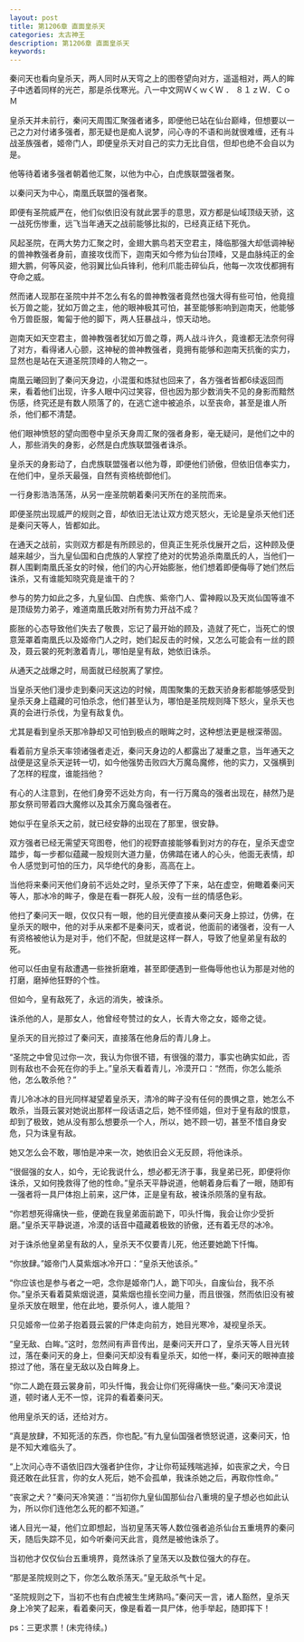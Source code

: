 ```yaml
---
layout: post
title: 第1206章 直面皇杀天
categories: 太古神王
description: 第1206章 直面皇杀天
keywords:
---
```


秦问天也看向皇杀天，两人同时从天穹之上的图卷望向对方，遥遥相对，两人的眸子中透着同样的光芒，那是杀伐寒光。八一中文网ＷくｗくＷ ． ８１ｚＷ．ＣｏＭ

皇杀天并未前行，秦问天周围汇聚强者诸多，即便他已站在仙台巅峰，但想要以一己之力对付诸多强者，那无疑也是痴人说梦，问心寺的不语和尚就很难缠，还有斗战圣族强者，姬帝门人，即便皇杀天对自己的实力无比自信，但却也绝不会自以为是。

他等待着诸多强者朝着他汇聚，以他为中心，白虎族联盟强者聚。

以秦问天为中心，南凰氏联盟的强者聚。

即便有圣院威严在，他们似依旧没有就此罢手的意思，双方都是仙域顶级天骄，这一战死伤惨重，远飞当年通天之战前能够比拟的，已经真正结下死仇。

风起圣院，在两大势力汇聚之时，金翅大鹏鸟若天空君主，降临那强大却低调神秘的兽神教强者身前，直接攻伐而下，迦南天如今修为仙台顶峰，又是血脉纯正的金翅大鹏，何等风姿，他羽翼比仙兵锋利，他利爪能击碎仙兵，他每一次攻伐都拥有夺命之威。

然而诸人现那在圣院中并不怎么有名的兽神教强者竟然也强大得有些可怕，他竟擅长万兽之能，犹如万兽之主，他的眼神极其可怕，甚至能够影响到迦南天，他能够令万兽臣服，匍匐于他的脚下，两人狂暴战斗，惊天动地。

迦南天如天空君主，兽神教强者犹如万兽之尊，两人战斗许久，竟谁都无法奈何得了对方，看得诸人心颤，这神秘的兽神教强者，竟拥有能够和迦南天抗衡的实力，显然也是站在天道圣院顶峰的人物之一。

南凰云曦回到了秦问天身边，小混蛋和炼狱也回来了，各方强者皆都6续返回而来，看着他们出现，许多人眼中闪过笑容，但也因为那少数消失不见的身影而黯然伤感，终究还是有数人陨落了的，在逃亡途中被追杀，以至丧命，甚至是谁人所杀，他们都不清楚。

他们眼神愤怒的望向图卷中皇杀天身周汇聚的强者身影，毫无疑问，是他们之中的人，那些消失的身影，必然是白虎族联盟强者诛杀。

皇杀天的身影动了，白虎族联盟强者以他为尊，即便他们骄傲，但依旧信奉实力，在他们中，皇杀天最强，自然有资格统御他们。

一行身影浩浩荡荡，从另一座圣院朝着秦问天所在的圣院而来。

即便圣院出现威严的规则之音，却依旧无法让双方熄灭怒火，无论是皇杀天他们还是秦问天等人，皆都如此。

在通天之战前，实则双方都是有所顾忌的，但真正生死杀伐展开之后，这种顾及便越来越少，当九皇仙国和白虎族的人掌控了绝对的优势追杀南凰氏的人，当他们一群人围剿南凰氏圣女的时候，他们的内心开始膨胀，他们想着即便侮辱了她们然后诛杀，又有谁能知晓究竟是谁干的？

参与的势力如此之多，九皇仙国、白虎族、紫帝门人、雷神殿以及天岚仙国等谁不是顶级势力弟子，难道南凰氏敢对所有势力开战不成？

膨胀的心态导致他们失去了敬畏，忘记了最开始的顾及，造就了死亡，当死亡的恨意笼罩着南凰氏以及姬帝门人之时，她们起反击的时候，又怎么可能会有一丝的顾及，聂云裳的死刺激着青儿，哪怕是皇有敌，她依旧诛杀。

从通天之战爆之时，局面就已经脱离了掌控。

当皇杀天他们漫步走到秦问天这边的时候，周围聚集的无数天骄身影都能够感受到皇杀天身上蕴藏的可怕杀念，他们甚至认为，哪怕是圣院规则降下怒火，皇杀天也真的会进行杀伐，为皇有敌复仇。

尤其是看到皇杀天那冷静却又可怕到极点的眼眸之时，这种想法更是根深蒂固。

看着前方皇杀天率领诸强者走近，秦问天身边的人都露出了凝重之意，当年通天之战便是这皇杀天逆转一切，如今他强势击败四大万魔岛魔修，他的实力，又强横到了怎样的程度，谁能挡他？

有心的人注意到，在他们身旁不远处方向，有一行万魔岛的强者出现在，赫然乃是那女祭司带着四大魔修以及其余万魔岛强者在。

她似乎在皇杀天之前，就已经安静的出现在了那里，很安静。

双方强者已经无需望天穹图卷，他们的视野直接能够看到对方的存在，皇杀天虚空踏步，每一步都似蕴藏一股规则大道力量，仿佛踏在诸人的心头，他面无表情，却令人感觉到可怕的压力，风华绝代的身影，高高在上。

当他将来秦问天他们身前不远处之时，皇杀天停了下来，站在虚空，俯瞰着秦问天等人，那冰冷的眸子，像是在看一群死人般，没有一丝的情感色彩。

他扫了秦问天一眼，仅仅只有一眼，他的目光便直接从秦问天身上掠过，仿佛，在皇杀天的眼中，他的对手从来都不是秦问天，或者说，他面前的诸强者，没有一人有资格被他认为是对手，他们不配，但就是这样一群人，导致了他皇弟皇有敌的死。

他可以任由皇有敌遭遇一些挫折磨难，甚至即便遇到一些侮辱他也认为那是对他的打磨，磨掉他狂野的个性。

但如今，皇有敌死了，永远的消失，被诛杀。

诛杀他的人，是那女人，他曾经夸赞过的女人，长青大帝之女，姬帝之徒。

皇杀天的目光掠过了秦问天，直接落在他身后的青儿身上。

“圣院之中曾见过你一次，我认为你很不错，有很强的潜力，事实也确实如此，否则有敌也不会死在你的手上。”皇杀天看着青儿，冷漠开口：“然而，你怎么能杀他，怎么敢杀他？”

青儿冷冰冰的目光同样凝望着皇杀天，清冷的眸子没有任何的畏惧之意，她怎么不敢杀，当聂云裳对她说出那样一段话语之后，她不怪师姐，但对于皇有敌的恨意，却到了极致，她从没有那么想要杀一个人，所以，她不顾一切，甚至不惜自身安危，只为诛皇有敌。

她又怎么会不敢，哪怕是冲来一次，她依旧会义无反顾，将他诛杀。

“很倔强的女人，如今，无论我说什么，想必都无济于事，我皇弟已死，即便将你诛杀，又如何挽救得了他的性命。”皇杀天平静说道，他朝着身后看了一眼，随即有一强者将一具尸体抱上前来，这尸体，正是皇有敌，被诛杀陨落的皇有敌。

“你若想死得痛快一些，便跪在我皇弟面前跪下，叩头忏悔，我会让你少受折磨。”皇杀天平静说道，冷漠的话音中蕴藏着极致的骄傲，还有着无尽的冰冷。

对于诛杀他皇弟皇有敌的人，皇杀天不仅要青儿死，他还要她跪下忏悔。

“你放肆。”姬帝门人莫紫烟冰冷开口：“皇杀天他该杀。”

“你应该也是参与者之一吧，念你是姬帝门人，跪下叩头，自废仙台，我不杀你。”皇杀天看着莫紫烟说道，莫紫烟也擅长空间力量，而且很强，然而依旧没有被皇杀天放在眼里，他在此地，要杀何人，谁人能阻？

只见姬帝一位弟子抱着聂云裳的尸体走向前方，她目光寒冷，凝视皇杀天。

“皇无敌、白眸。”这时，忽然间有声音传出，是秦问天开口了，皇杀天等人目光转过，落在秦问天的身上，但秦问天却没有看皇杀天，如他一样，秦问天的眼神直接掠过了他，落在皇无敌以及白眸身上。

“你二人跪在聂云裳身前，叩头忏悔，我会让你们死得痛快一些。”秦问天冷漠说道，顿时诸人无不一惊，诧异的看着秦问天。

他用皇杀天的话，还给对方。

“真是放肆，不知死活的东西，你也配。”有九皇仙国强者愤怒说道，这秦问天，怕是不知大难临头了。

“上次问心寺不语依旧四大强者护住你，才让你苟延残喘逃掉，如丧家之犬，今日竟还敢在此狂言，你的女人死后，她不会孤单，我诛杀她之后，再取你性命。”

“丧家之犬？”秦问天冷笑道：“当初你九皇仙国那仙台八重境的皇子想必也如此认为，所以你们连他怎么死的都不知道。”

诸人目光一凝，他们立即想起，当初皇荡天等人数位强者追杀仙台五重境界的秦问天，随后失踪不见，如今听秦问天此言，竟然是被他诛杀了。

当初他才仅仅仙台五重境界，竟然诛杀了皇荡天以及数位强大的存在。

“那是圣院规则之下，你怎么敢杀荡天。”皇无敌杀气十足。

“圣院规则之下，当初不也有白虎被生生烤熟吗。”秦问天一言，诸人豁然，皇杀天身上冷笑了起来，看着秦问天，像是看着一具尸体，他手举起，随即挥下！

ps：三更求票！(未完待续。)
